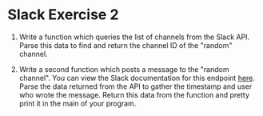 # Slack Exercise 2

1. Write a function which queries the list of channels from the Slack API. Parse this data to find and return the channel ID of the "random" channel.

2. Write a second function which posts a message to the "random channel". You can view the Slack documentation for this endpoint [here](https://api.slack.com/methods/chat.postMessage). Parse the data returned from the API to gather the timestamp and user who wrote the message. Return this data from the function and pretty print it in the main of your program.
